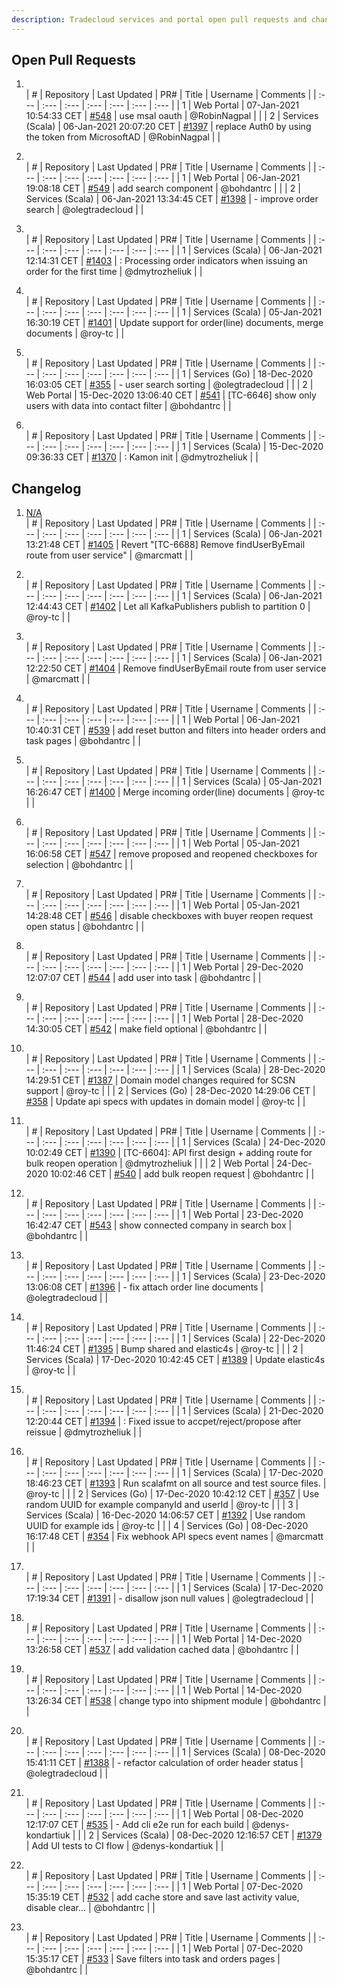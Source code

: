 ```yaml
---
description: Tradecloud services and portal open pull requests and changelog (Thu Jan 7 11:30:48 CET 2021)
---
```



## Open Pull Requests

1. []()  
| #    | Repository | Last Updated | PR#  | Title | Username | Comments |
| :--- | :---       | :---         | :--- | :---  | :---     | :--- |
| 1 | Web Portal | 07-Jan-2021 10:54:33 CET | [#548](https://github.com/tradecloud/tradecloud-portal-angular/pull/548) |  use msal oauth | @RobinNagpal |  |
| 2 | Services (Scala) | 06-Jan-2021 20:07:20 CET | [#1397](https://github.com/tradecloud/tradecloud-microservices/pull/1397) |  replace Auth0 by using the token from MicrosoftAD | @RobinNagpal |  |

2. []()  
| #    | Repository | Last Updated | PR#  | Title | Username | Comments |
| :--- | :---       | :---         | :--- | :---  | :---     | :--- |
| 1 | Web Portal | 06-Jan-2021 19:08:18 CET | [#549](https://github.com/tradecloud/tradecloud-portal-angular/pull/549) |  add search component | @bohdantrc |  |
| 2 | Services (Scala) | 06-Jan-2021 13:34:45 CET | [#1398](https://github.com/tradecloud/tradecloud-microservices/pull/1398) |  - improve order search | @olegtradecloud |  |

3. []()  
| #    | Repository | Last Updated | PR#  | Title | Username | Comments |
| :--- | :---       | :---         | :--- | :---  | :---     | :--- |
| 1 | Services (Scala) | 06-Jan-2021 12:14:31 CET | [#1403](https://github.com/tradecloud/tradecloud-microservices/pull/1403) | : Processing order indicators when issuing an order for the first time | @dmytrozheliuk |  |

4. []()  
| #    | Repository | Last Updated | PR#  | Title | Username | Comments |
| :--- | :---       | :---         | :--- | :---  | :---     | :--- |
| 1 | Services (Scala) | 05-Jan-2021 16:30:19 CET | [#1401](https://github.com/tradecloud/tradecloud-microservices/pull/1401) |  Update support for order(line) documents, merge documents | @roy-tc |  |

5. []()  
| #    | Repository | Last Updated | PR#  | Title | Username | Comments |
| :--- | :---       | :---         | :--- | :---  | :---     | :--- |
| 1 | Services (Go) | 18-Dec-2020 16:03:05 CET | [#355](https://github.com/tradecloud/tradecloud-microservices-go/pull/355) |  - user search sorting  | @olegtradecloud |  |
| 2 | Web Portal | 15-Dec-2020 13:06:40 CET | [#541](https://github.com/tradecloud/tradecloud-portal-angular/pull/541) | [TC-6646] show only users with data into contact filter | @bohdantrc |  |

6. []()  
| #    | Repository | Last Updated | PR#  | Title | Username | Comments |
| :--- | :---       | :---         | :--- | :---  | :---     | :--- |
| 1 | Services (Scala) | 15-Dec-2020 09:36:33 CET | [#1370](https://github.com/tradecloud/tradecloud-microservices/pull/1370) | : Kamon init | @dmytrozheliuk |  |

## Changelog

1. [N/A](#)  
| #    | Repository | Last Updated | PR#  | Title | Username | Comments |
| :--- | :---       | :---         | :--- | :---  | :---     | :--- |
| 1 | Services (Scala) | 06-Jan-2021 13:21:48 CET | [#1405](https://github.com/tradecloud/tradecloud-microservices/pull/1405) | Revert &#34;[TC-6688] Remove findUserByEmail route from user service&#34; | @marcmatt |  |

2. []()  
| #    | Repository | Last Updated | PR#  | Title | Username | Comments |
| :--- | :---       | :---         | :--- | :---  | :---     | :--- |
| 1 | Services (Scala) | 06-Jan-2021 12:44:43 CET | [#1402](https://github.com/tradecloud/tradecloud-microservices/pull/1402) |  Let all KafkaPublishers publish to partition 0 | @roy-tc |  |

3. []()  
| #    | Repository | Last Updated | PR#  | Title | Username | Comments |
| :--- | :---       | :---         | :--- | :---  | :---     | :--- |
| 1 | Services (Scala) | 06-Jan-2021 12:22:50 CET | [#1404](https://github.com/tradecloud/tradecloud-microservices/pull/1404) |  Remove findUserByEmail route from user service | @marcmatt |  |

4. []()  
| #    | Repository | Last Updated | PR#  | Title | Username | Comments |
| :--- | :---       | :---         | :--- | :---  | :---     | :--- |
| 1 | Web Portal | 06-Jan-2021 10:40:31 CET | [#539](https://github.com/tradecloud/tradecloud-portal-angular/pull/539) |  add reset button and filters into header orders and task pages | @bohdantrc |  |

5. []()  
| #    | Repository | Last Updated | PR#  | Title | Username | Comments |
| :--- | :---       | :---         | :--- | :---  | :---     | :--- |
| 1 | Services (Scala) | 05-Jan-2021 16:26:47 CET | [#1400](https://github.com/tradecloud/tradecloud-microservices/pull/1400) |  Merge incoming order(line) documents | @roy-tc |  |

6. []()  
| #    | Repository | Last Updated | PR#  | Title | Username | Comments |
| :--- | :---       | :---         | :--- | :---  | :---     | :--- |
| 1 | Web Portal | 05-Jan-2021 16:06:58 CET | [#547](https://github.com/tradecloud/tradecloud-portal-angular/pull/547) |  remove proposed and reopened checkboxes for selection | @bohdantrc |  |

7. []()  
| #    | Repository | Last Updated | PR#  | Title | Username | Comments |
| :--- | :---       | :---         | :--- | :---  | :---     | :--- |
| 1 | Web Portal | 05-Jan-2021 14:28:48 CET | [#546](https://github.com/tradecloud/tradecloud-portal-angular/pull/546) |  disable checkboxes with buyer reopen request open status | @bohdantrc |  |

8. []()  
| #    | Repository | Last Updated | PR#  | Title | Username | Comments |
| :--- | :---       | :---         | :--- | :---  | :---     | :--- |
| 1 | Web Portal | 29-Dec-2020 12:07:07 CET | [#544](https://github.com/tradecloud/tradecloud-portal-angular/pull/544) |  add user into task | @bohdantrc |  |

9. []()  
| #    | Repository | Last Updated | PR#  | Title | Username | Comments |
| :--- | :---       | :---         | :--- | :---  | :---     | :--- |
| 1 | Web Portal | 28-Dec-2020 14:30:05 CET | [#542](https://github.com/tradecloud/tradecloud-portal-angular/pull/542) |  make field optional | @bohdantrc |  |

10. []()  
| #    | Repository | Last Updated | PR#  | Title | Username | Comments |
| :--- | :---       | :---         | :--- | :---  | :---     | :--- |
| 1 | Services (Scala) | 28-Dec-2020 14:29:51 CET | [#1387](https://github.com/tradecloud/tradecloud-microservices/pull/1387) |  Domain model changes required for SCSN support | @roy-tc |  |
| 2 | Services (Go) | 28-Dec-2020 14:29:06 CET | [#358](https://github.com/tradecloud/tradecloud-microservices-go/pull/358) |  Update api specs with updates in domain model | @roy-tc |  |

11. []()  
| #    | Repository | Last Updated | PR#  | Title | Username | Comments |
| :--- | :---       | :---         | :--- | :---  | :---     | :--- |
| 1 | Services (Scala) | 24-Dec-2020 10:02:49 CET | [#1390](https://github.com/tradecloud/tradecloud-microservices/pull/1390) | [TC-6604]: API first design &#43; adding route for bulk reopen operation | @dmytrozheliuk |  |
| 2 | Web Portal | 24-Dec-2020 10:02:46 CET | [#540](https://github.com/tradecloud/tradecloud-portal-angular/pull/540) |  add bulk reopen request | @bohdantrc |  |

12. []()  
| #    | Repository | Last Updated | PR#  | Title | Username | Comments |
| :--- | :---       | :---         | :--- | :---  | :---     | :--- |
| 1 | Web Portal | 23-Dec-2020 16:42:47 CET | [#543](https://github.com/tradecloud/tradecloud-portal-angular/pull/543) |  show connected company in search box | @bohdantrc |  |

13. []()  
| #    | Repository | Last Updated | PR#  | Title | Username | Comments |
| :--- | :---       | :---         | :--- | :---  | :---     | :--- |
| 1 | Services (Scala) | 23-Dec-2020 13:06:08 CET | [#1396](https://github.com/tradecloud/tradecloud-microservices/pull/1396) |  - fix attach order line documents | @olegtradecloud |  |

14. []()  
| #    | Repository | Last Updated | PR#  | Title | Username | Comments |
| :--- | :---       | :---         | :--- | :---  | :---     | :--- |
| 1 | Services (Scala) | 22-Dec-2020 11:46:24 CET | [#1395](https://github.com/tradecloud/tradecloud-microservices/pull/1395) |  Bump shared and elastic4s | @roy-tc |  |
| 2 | Services (Scala) | 17-Dec-2020 10:42:45 CET | [#1389](https://github.com/tradecloud/tradecloud-microservices/pull/1389) |  Update elastic4s | @roy-tc |  |

15. []()  
| #    | Repository | Last Updated | PR#  | Title | Username | Comments |
| :--- | :---       | :---         | :--- | :---  | :---     | :--- |
| 1 | Services (Scala) | 21-Dec-2020 12:20:44 CET | [#1394](https://github.com/tradecloud/tradecloud-microservices/pull/1394) | : Fixed issue to accpet/reject/propose after reissue | @dmytrozheliuk |  |

16. []()  
| #    | Repository | Last Updated | PR#  | Title | Username | Comments |
| :--- | :---       | :---         | :--- | :---  | :---     | :--- |
| 1 | Services (Scala) | 17-Dec-2020 18:46:23 CET | [#1393](https://github.com/tradecloud/tradecloud-microservices/pull/1393) |  Run scalafmt on all source and test source files. | @roy-tc |  |
| 2 | Services (Go) | 17-Dec-2020 10:42:12 CET | [#357](https://github.com/tradecloud/tradecloud-microservices-go/pull/357) |  Use random UUID for example companyId and userId | @roy-tc |  |
| 3 | Services (Scala) | 16-Dec-2020 14:06:57 CET | [#1392](https://github.com/tradecloud/tradecloud-microservices/pull/1392) |  Use random UUID for example ids | @roy-tc |  |
| 4 | Services (Go) | 08-Dec-2020 16:17:48 CET | [#354](https://github.com/tradecloud/tradecloud-microservices-go/pull/354) |  Fix webhook API specs event names | @marcmatt |  |

17. []()  
| #    | Repository | Last Updated | PR#  | Title | Username | Comments |
| :--- | :---       | :---         | :--- | :---  | :---     | :--- |
| 1 | Services (Scala) | 17-Dec-2020 17:19:34 CET | [#1391](https://github.com/tradecloud/tradecloud-microservices/pull/1391) |  - disallow json null values | @olegtradecloud |  |

18. []()  
| #    | Repository | Last Updated | PR#  | Title | Username | Comments |
| :--- | :---       | :---         | :--- | :---  | :---     | :--- |
| 1 | Web Portal | 14-Dec-2020 13:26:58 CET | [#537](https://github.com/tradecloud/tradecloud-portal-angular/pull/537) |  add validation cached data | @bohdantrc |  |

19. []()  
| #    | Repository | Last Updated | PR#  | Title | Username | Comments |
| :--- | :---       | :---         | :--- | :---  | :---     | :--- |
| 1 | Web Portal | 14-Dec-2020 13:26:34 CET | [#538](https://github.com/tradecloud/tradecloud-portal-angular/pull/538) |  change typo into shipment module | @bohdantrc |  |

20. []()  
| #    | Repository | Last Updated | PR#  | Title | Username | Comments |
| :--- | :---       | :---         | :--- | :---  | :---     | :--- |
| 1 | Services (Scala) | 08-Dec-2020 15:41:11 CET | [#1388](https://github.com/tradecloud/tradecloud-microservices/pull/1388) |  - refactor calculation of order header status | @olegtradecloud |  |

21. []()  
| #    | Repository | Last Updated | PR#  | Title | Username | Comments |
| :--- | :---       | :---         | :--- | :---  | :---     | :--- |
| 1 | Web Portal | 08-Dec-2020 12:17:07 CET | [#535](https://github.com/tradecloud/tradecloud-portal-angular/pull/535) |  - Add cli e2e run for each build | @denys-kondartiuk |  |
| 2 | Services (Scala) | 08-Dec-2020 12:16:57 CET | [#1379](https://github.com/tradecloud/tradecloud-microservices/pull/1379) |  Add UI tests to CI flow | @denys-kondartiuk |  |

22. []()  
| #    | Repository | Last Updated | PR#  | Title | Username | Comments |
| :--- | :---       | :---         | :--- | :---  | :---     | :--- |
| 1 | Web Portal | 07-Dec-2020 15:35:19 CET | [#532](https://github.com/tradecloud/tradecloud-portal-angular/pull/532) |  add cache store and save last activity value, disable clear… | @bohdantrc |  |

23. []()  
| #    | Repository | Last Updated | PR#  | Title | Username | Comments |
| :--- | :---       | :---         | :--- | :---  | :---     | :--- |
| 1 | Web Portal | 07-Dec-2020 15:35:17 CET | [#533](https://github.com/tradecloud/tradecloud-portal-angular/pull/533) |  Save filters into task and orders pages | @bohdantrc |  |

